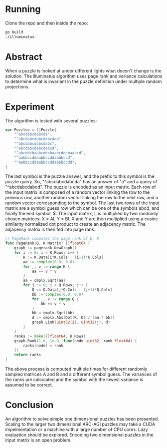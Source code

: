 # Running
Clone the repo and then inside the repo:
```sh
go build
./illuminatus
```

# Abstract
 When a puzzle is looked at under different lights what doesn't change is the solution. The illuminatus algorithm uses page rank and variance calculations to determine what is invariant in the puzzle definition under multiple random projections.

# Experiment
The algorithm is tested with several puzzles:
```go
var Puzzles = []Puzzle{
	"^abcdabcdabcda",
	"^abcdabcdabcdabcdab",
	"^abcdabcdabcdabc",
	"^abcdabcdabcdabcd",
	"^abcddcbaabcddcbaabcddcbaabcd",
	"^aabbccddaabbccddaabbccd",
	"^aabbccddaabbccddaabbccdd",
}
```
The last symbol is the puzzle answer, and the prefix to this symbol is the puzzle query. So, "^abcdabcdabcda" has an answer of "a" and a query of "^abcdabcdabcd". The puzzle is encoded as an input matrix. Each row of the input matrix is composed of a random vector linking the row to the previous row, another random vector linking the row to the next row, and a random vector corresponding to the symbol. The last two rows of the input matrix are a symbol guess row which can be one of the symbols abcd, and finally the end symbol: $. The input matrix, I, is multiplied by two randomly chosen matrices: X = AI, Y = BI. X and Y are then multiplied using a cosine similarity normalized dot product to create an adjacency matrix. The adjacency matrix is then fed into page rank:
```go
// PageRank computes the page rank of Q, K
func PageRank(Q, K Matrix) []float64 {
	graph := pagerank.NewGraph()
	for i := 0; i < K.Rows; i++ {
		K := K.Data[i*K.Cols : (i+1)*K.Cols]
		aa := complex(0.0, 0.0)
		for _, v := range K {
			aa += v * v
		}
		aa = cmplx.Sqrt(aa)
		for j := 0; j < Q.Rows; j++ {
			Q := Q.Data[j*Q.Cols : (j+1)*Q.Cols]
			bb := complex(0.0, 0.0)
			for _, v := range Q {
				bb += v * v
			}
			bb = cmplx.Sqrt(bb)
			d := cmplx.Abs(Dot(K, Q) / (aa * bb))
			graph.Link(uint32(i), uint32(j), d)
		}
	}
	ranks := make([]float64, K.Rows)
	graph.Rank(1.0, 1e-9, func(node uint32, rank float64) {
		ranks[node] = rank
	})
	return ranks
}
```
The above process is computed multiple times for different randomly sampled matrices A and B and a different symbol guess. The variances of the ranks are calculated and the symbol with the lowest variance is assumed to be correct.

# Conclusion
An algorithm to solve simple one dimensional puzzles has been presented. Scaling to the larger two dimensional ARC-AGI puzzles may take a CUDA impelmentation or a machine with a large number of CPU cores. Lazy evaluation should be explored. Encoding two dimensional puzzles in the input matrix is an open problem.
